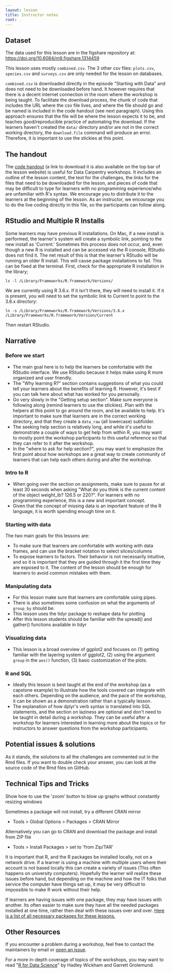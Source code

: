```yaml
---
layout: lesson
title: Instructor notes
root: .
---
```


## Dataset

The data used for this lesson are in the figshare repository at: 
https://doi.org/10.6084/m9.figshare.1314459

This lesson uses mostly `combined.csv`. The 3 other csv files: `plots.csv`,
`species.csv` and `surveys.csv` are only needed for the lesson on databases.

`combined.csv` is downloaded directly in the episode "Starting with Data" and
does not need to be downloaded before hand. It however requires that there is a
decent internet connection in the room where the workshop is being taught. To
facilitate the download process, the chunk of code that includes the URL where
the csv file lives, and where the file should go and be named is included in the
code handout (see next paragraph). Using this approach ensures that the file
will be where the lesson expects it to be, and teaches good/reproducible
practice of automating the download. If the learners haven't created the `data/`
directory and/or are not in the correct working directory, the `download.file`
command will produce an error. Therefore, it is important to use the stickies at
this point.

## The handout

The [code handout](https://datacarpentry.org/R-ecology-lesson/code-handout.R)
(a link to download it is also available on the top bar of the lesson website)
is useful for Data Carpentry workshops. It includes an outline of the lesson
content, the text for the challenges, the links for the files that need to be
downloaded for the lesson, and pieces of code that may be difficult to type for
learners with no programming experience/who are unfamiliar with R's syntax. We
encourage you to distribute it to the learners at the beginning of the
lesson. As an instructor, we encourage you to do the live coding directly in
this file, so the participants can follow along.

## RStudio and Multiple R Installs

Some learners may have previous R installations. On Mac, if a new install
is performed, the learner's system will create a symbolic link, pointing to the
new install as 'Current.' Sometimes this process does not occur, and, even
though a new R is installed and can be accessed via the R console, RStudio does 
not find it. The net result of this is that the learner's RStudio will be
running an older R install. This will cause package installations to fail. This 
can be fixed at the terminal. First, check for the appropriate R installation in 
the library;

```
ls -l /Library/Frameworks/R.framework/Versions/
```

We are currently using R 3.6.x. If it isn't there, they will need to install it. 
If it is present, you will need to set the symbolic link to Current to point to 
the 3.6.x directory:

```
ln -s /Library/Frameworks/R.framework/Versions/3.6.x /Library/Frameworks/R.framework/Version/Current
```

Then restart RStudio.

## Narrative

### Before we start

* The main goal here is to help the learners be comfortable with the RStudio
  interface. We use RStudio because it helps make using R more organized and
  user friendly.
* The "Why learning R?" section contains suggestions of what you could tell your
  learners about the benefits of learning R. However, it's best if you can talk
  here about what has worked for you personally.
* Go very slowly in the "Getting setup section". Make sure everyone is following
  along (remind learners to use the stickies). Plan with the helpers at this
  point to go around the room, and be available to help. It's important to make
  sure that learners are in the correct working directory, and that they create
  a `data_raw`  (all lowercase) subfolder.
* The seeking help section is relatively long, and while it's useful to
  demonstrate a couple of ways to get help from within R, you may want to mostly
  point the workshop participants to this useful reference so that they can
  refer to it after the workshop.
* In the "where to ask for help section?", you may want to emphasize the first
  point about how workshops are a great way to create community of learners that
  can help each others during and after the workshop.

### Intro to R

* When going over the section on assignments, make
  sure to pause for at least 30 seconds when asking "What do you think is the
  current content of the object weight_lb? 126.5 or 220?". For learners with no
  programming experience, this is a new and important concept.
* Given that the concept of missing data is an important feature of the R
  language, it is worth spending enough time on it.

### Starting with data

The two main goals for this lessons are:

* To make sure that learners are comfortable with working with data frames, and
  can use the bracket notation to select slices/columns
* To expose learners to factors. Their behavior is not necessarily intuitive,
  and so it is important that they are guided through it the first time they are
  exposed to it. The content of the lesson should be enough for learners to
  avoid common mistakes with them.

### Manipulating data

* For this lesson make sure that learners are comfortable using pipes.
* There is also sometimes some confusion on what the arguments of `group_by`
  should be.
* This lesson uses the tidyr package to reshape data for plotting
* After this lesson students should be familiar with the spread() and gather() 
  functions available in tidyr

### Visualizing data

* This lesson is a broad overview of ggplot2 and focuses on (1) getting familiar
  with the layering system of ggplot2, (2) using the argument `group` in the
  `aes()` function, (3) basic customization of the plots.

### R and SQL

* Ideally this lesson is best taught at the end of the workshop (as a capstone
  example) to illustrate how the tools covered can integrate with each
  others. Depending on the audience, and the pace of the workshop, it can be
  shown as a demonstration rather than a typically lesson.
* The explanation of how dplyr's verb syntax is translated into SQL statements,
  and the section on laziness are optional and don't need to be taught in detail
  during a workshop. They can be useful after a workshop for learners interested
  in learning more about the topics or for instructors to answer questions from
  the workshop participants.


## Potential issues & solutions

As it stands, the solutions to all the challenges are commented out in the Rmd
files. If you want to double check your answer, you can look at the source code
of the Rmd files on GitHub.

## Technical Tips and Tricks

Show how to use the 'zoom' button to blow up graphs without constantly resizing
windows

Sometimes a package will not install, try a different CRAN mirror
- Tools > Global Options > Packages > CRAN Mirror

Alternatively you can go to CRAN and download the package and install from ZIP
file
-   Tools > Install Packages > set to 'from Zip/TAR'

It is important that R, and the R packages be installed locally, not on a
network drive. If a learner is using a machine with multiple users where their 
account is not based locally this can create a variety of issues (This often 
happens on university computers). Hopefully the learner will realize these
issues before hand, but depending on the machine and how the IT folks that 
service the computer have things set up, it may be very difficult to impossible 
to make R work without their help. 

If learners are having issues with one package, they may have issues with 
another. Its often easier to make sure they have all the needed packages 
installed at one time, rather then deal with these issues over and over.
[Here is a list of all necessary packages for these lessons.](https://github.com/datacarpentry/R-ecology-lesson/blob/master/needed_packages.R)

## Other Resources

If you encounter a problem during a workshop, feel free to contact the 
maintainers by email or
[open an issue](https://github.com/datacarpentry/R-ecology-lesson/issues/new).

For a more in-depth coverage of topics of the workshops, you may want to read
"[R for Data Science](https://r4ds.had.co.nz/)" by Hadley Wickham and Garrett 
Grolemund.
